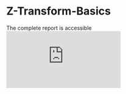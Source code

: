 # Z-Transform-Basics
The complete report is accessible ![here](https://github.com/mehhdiii/Z-Transform-Basics/blob/main/Report.pdf)
